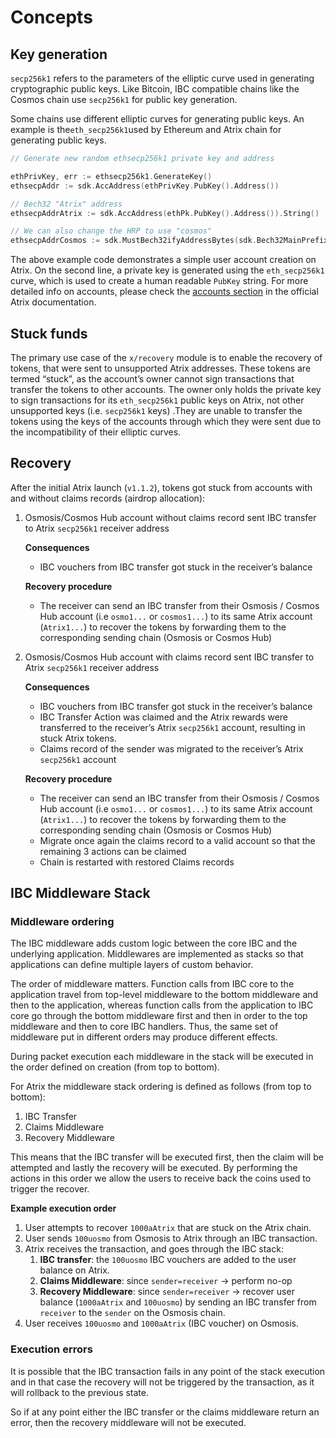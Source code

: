 <!--
order: 1
-->

# Concepts

## Key generation

`secp256k1` refers to the parameters of the elliptic curve used in generating cryptographic public keys. Like Bitcoin, IBC compatible chains like the Cosmos chain use `secp256k1` for public key generation.

Some chains use different elliptic curves for generating public keys. An example is the`eth_secp256k1`used by Ethereum and Atrix chain for generating public keys.

```go
// Generate new random ethsecp256k1 private key and address

ethPrivKey, err := ethsecp256k1.GenerateKey()
ethsecpAddr := sdk.AccAddress(ethPrivKey.PubKey().Address())

// Bech32 "Atrix" address
ethsecpAddrAtrix := sdk.AccAddress(ethPk.PubKey().Address()).String()

// We can also change the HRP to use "cosmos"
ethsecpAddrCosmos := sdk.MustBech32ifyAddressBytes(sdk.Bech32MainPrefix, ethsecpAddr)
```

The above example code demonstrates a simple user account creation on Atrix.
On the second line, a private key is generated using the `eth_secp256k1` curve, which is used to create a human readable `PubKey` string.
For more detailed info on accounts, please check the [accounts section](https://docs.Atrix.org/users/technical_concepts/accounts.html#Atrix-accounts) in the official Atrix documentation.

## Stuck funds

The primary use case of the `x/recovery` module is to enable the recovery of tokens, that were sent to unsupported Atrix addresses. These tokens are termed “stuck”, as the account’s owner cannot sign transactions that transfer the tokens to other accounts. The owner only holds the private key to sign transactions for its `eth_secp256k1` public keys on Atrix, not other unsupported keys (i.e. `secp256k1` keys) .They are unable to transfer the tokens using the keys of the accounts through which they were sent due to the incompatibility of their elliptic curves.

## Recovery

After the initial Atrix launch (`v1.1.2`), tokens got stuck from accounts with and without claims records (airdrop allocation):

1. Osmosis/Cosmos Hub account without claims record sent IBC transfer to Atrix `secp256k1` receiver address

    **Consequences**

    - IBC vouchers from IBC transfer got stuck in the receiver’s balance

    **Recovery procedure**

    - The receiver can send an IBC transfer from their Osmosis / Cosmos Hub  account (i.e `osmo1...` or `cosmos1...`) to its same Atrix account (`Atrix1...`) to recover the tokens by forwarding them to the corresponding sending chain (Osmosis or Cosmos Hub)
2. Osmosis/Cosmos Hub account with claims record sent IBC transfer to Atrix `secp256k1` receiver address

    **Consequences**

    - IBC vouchers  from IBC transfer got stuck in the receiver’s balance
    - IBC Transfer Action was claimed and the Atrix rewards were transferred to the receiver’s Atrix `secp256k1` account, resulting in stuck Atrix tokens.
    - Claims record of the sender was migrated to the receiver’s Atrix `secp256k1` account

    **Recovery procedure**

    - The receiver can send an IBC transfer from their Osmosis / Cosmos Hub  account (i.e `osmo1...` or `cosmos1...`) to its same Atrix account (`Atrix1...`)  to recover the tokens by forwarding them to the corresponding sending chain (Osmosis or Cosmos Hub)
    - Migrate once again the claims record to a valid account so that the remaining 3 actions can be claimed
    - Chain is restarted with restored Claims records

## IBC Middleware Stack

### Middleware ordering

The IBC middleware adds custom logic between the core IBC and the underlying application. Middlewares are implemented as stacks so that applications can define multiple layers of custom behavior.

The order of middleware matters. Function calls from IBC core to the application travel from top-level middleware to the bottom middleware and then to the application, whereas function calls from the application to IBC core go through the bottom middleware first and then in order to the top middleware and then to core IBC handlers. Thus, the same set of middleware put in different orders may produce different effects.

During packet execution each middleware in the stack will be executed in the order defined on creation (from top to bottom).

For Atrix the middleware stack ordering is defined as follows (from top to bottom):

1. IBC Transfer
2. Claims Middleware
3. Recovery Middleware

This means that the IBC transfer will be executed first, then the claim will be attempted and lastly the recovery will be executed. By performing the actions in this order we allow the users to receive back the coins used to trigger the recover.

**Example execution order**

1. User attempts to recover `1000aAtrix` that are stuck on the Atrix chain.
2. User sends `100uosmo` from Osmosis to Atrix through an IBC transaction.
3. Atrix receives the transaction, and goes through the IBC stack:
    1. **IBC transfer**: the `100uosmo` IBC vouchers are added to the user balance on Atrix.
    2. **Claims Middleware**: since `sender=receiver` -> perform no-op
    3. **Recovery Middleware**: since `sender=receiver` -> recover user balance (`1000aAtrix` and `100uosmo`) by sending an IBC transfer from `receiver` to the `sender` on the Osmosis chain.
4. User receives `100uosmo` and `1000aAtrix` (IBC voucher) on Osmosis.

### Execution errors

It is possible that the IBC transaction fails in any point of the stack execution and in that case the recovery will not be triggered by the transaction, as it will rollback to the previous state.

So if at any point either the IBC transfer or the claims middleware return an error, then the recovery middleware will not be executed.
